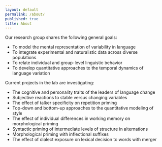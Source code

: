 ```yaml
---
layout: default
permalink: /about/
published: true
title: About
---
```


Our research group shares the following general goals:

- To model the mental representation of variability in language
- To integrate experimental and naturalistic data across diverse populations
- To relate individual and group-level linguistic behavior
- To develop quantitative approaches to the temporal dynamics of language variation

Current projects in the lab are investigating:

- The cognitive and personality traits of the leaders of language change
- Subjective reactions to stable versus changing variables
- The effect of talker specificity on repetition priming
- Top-down and bottom-up approaches to the quantitative modeling of style
- The effect of individual differences in working memory on morphological priming
- Syntactic priming of intermediate levels of structure in alternations
- Morphological priming with inflectional suffixes
- The effect of dialect exposure on lexical decision to words with merger
